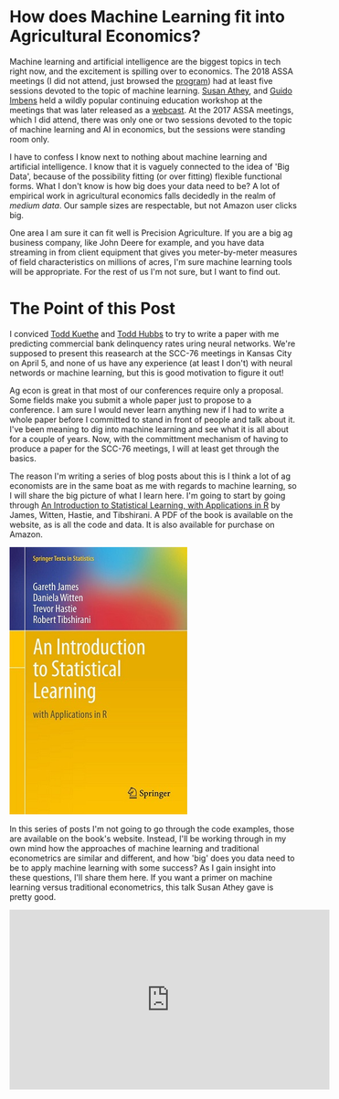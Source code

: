 # How does Machine Learning fit into Agricultural Economics?




Machine learning and artificial intelligence are the biggest topics in tech right now, and the excitement is spilling over to economics. The 2018 ASSA meetings (I did not attend, just browsed the [program](https://assets.aeaweb.org/assets/production/files/6336.pdf)) had at least five sessions devoted to the topic of machine learning. [Susan Athey](https://www.gsb.stanford.edu/faculty-research/faculty/susan-athey), and [Guido Imbens](https://www.gsb.stanford.edu/faculty-research/faculty/guido-w-imbens) held a wildly popular continuing education workshop at the meetings that was later released as a [webcast](https://www.aeaweb.org/conference/cont-ed/2018-webcasts). At the 2017 ASSA meetings, which I did attend, there was only one or two sessions devoted to the topic of machine learning and AI in economics, but the sessions were standing room only. 

I have to confess I know next to nothing about machine learning and artificial intelligence. I know that it is vaguely connected to the idea of 'Big Data', because of the possibility fitting (or over fitting) flexible functional forms. What I don't know is how big does your data need to be? A lot of empirical work in agricultural economics falls decidedly in the realm of *medium data*. Our sample sizes are respectable, but not Amazon user clicks big. 

One area I am sure it can fit well is Precision Agriculture. If you are a big ag business company, like John Deere for example, and you have data streaming in from client equipment that gives you meter-by-meter measures of field characteristics on millions of acres, I'm sure machine learning tools will be appropriate. For the rest of us I'm not sure, but I want to find out. 

# The Point of this Post

I conviced [Todd Kuethe](https://twitter.com/TKuethe) and [Todd Hubbs](https://twitter.com/jt_hubbs) to try to write a paper with me predicting commercial bank delinquency rates uring neural networks. We're supposed to present this reasearch at the SCC-76 meetings in Kansas City on April 5, and none of us have any experience (at least I don't) with neural networds or machine learning, but this is good motivation to figure it out!

Ag econ is great in that most of our conferences require only a proposal. Some fields make you submit a whole paper just to propose to a conference. I am sure I would never learn anything new if I had to write a whole paper before I committed to stand in front of people and talk about it. I've been meaning to dig into machine learning and see what it is all about for a couple of years. Now, with the committment mechanism of having to produce a paper for the SCC-76 meetings, I will at least get through the basics. 

The reason I'm writing a series of blog posts about this is I think a lot of ag economists are in the same boat as me with regards to machine learning, so I will share the big picture of what I learn here. I'm going to start by going through [An Introduction to Statistical Learning, with Applications in R](http://www-bcf.usc.edu/~gareth/ISL/index.html) by James, Witten, Hastie, and Tibshirani. A PDF of the book is available on the website, as is all the code and data. It is also available for purchase on Amazon. 

![An Introduction to Statistical Learning](images\ISLcover.jpg) 

In this series of posts I'm not going to go through the code examples, those are available on the book's website. Instead, I'll be working through in my own mind how the approaches of machine learning and traditional econometrics are similar and different, and how 'big' does you data need to be to apply machine learning with some success? As I gain insight into these questions, I'll share them here. If you want a primer on machine learning versus traditional econometrics, this talk Susan Athey gave is pretty good.    

<iframe width="560" height="315" src="https://www.youtube.com/embed/Yx6qXM_rfKQ" frameborder="0" allow="autoplay; encrypted-media" allowfullscreen></iframe>





